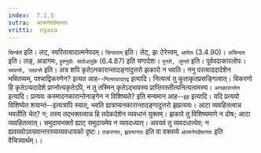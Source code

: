 ```yaml
---
index:  7.1.5
sutra:  आत्मनेपदेष्वनतः
vritti:  nyasa
---
```


`चिन्चेते` इति। लट्, स्वरितत्वादात्मनेपदम्। `चिन्वताम्` इति। लेट्, झः टेरेत्त्वम्, `आमेतः` (3.4.90)। `अचिन्वत` इति। लङ्, अडागमः, `हुश्नुवोः सार्वधातुके` (6.4.87) इति यणादेशः। `पुनते, लुनते` इति। पूर्ववदाकारलोपः।
`च्यवन्ते, प्लवन्ते` इति। अत्र शपि कृतेऽनकारान्तादङ्गादुत्तरो झकारो न भवति।
ननु परत्वाददादेशेन भवितव्यम्, पश्चाद्विकरणेन? इत्यत आह--`नित्यत्वादतद्र` इत्यादि। नित्यत्वं तु कुताकृतप्रसङ्गित्वात्। विकरणो हि कृतेऽप्यदादेशे प्राप्नोत्यकृतेऽपि, न तु तस्मिन् कृतेऽद्भावस्य प्राप्तिरस्तीत्यनित्यत्वमस्य। `अनकारान्तेन` इत्यादि। प्रत्ययः कस्मादनकारान्तेनाङ्गेन न विशिष्यते? इति मन्यमान आह--`इह` इत्यादि। यदि प्रत्ययो विशिष्येत शयान्तं--इत्यत्रापि स्यात्, भवति ह्यत्राप्यनकारान्तादङ्गादुत्तरो झप्रत्ययः। आटा व्यवहितत्वान्न भवतीति चेत्? न; तस्य तद्भक्तत्वान्न हि तदेकदेशेन व्यवधानं युक्तम्। झकारे तु विशिष्यमाणे न दोषः; आटा व्यवहितत्वात्। समुदायभक्तो ह्याट् समुदायमेव न व्यवदध्यात्। अवयवं तु व्यवदधात्येव; न ह्यवयवोऽवयवान्तरस्याव्यवधायको दृष्टः।
`तङ्यनतः`, `झस्यानतः` इति वा वक्तव्ये `आत्मनेपदेष्वनतः` इति वैचित्र्यार्थम्।।

